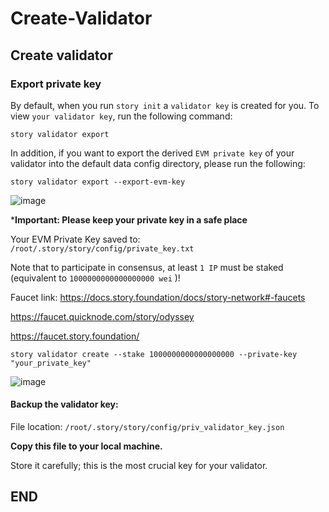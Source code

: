 # Create-Validator

## Create validator

### Export private key

By default, when you run `story init` a `validator key` is created for you. To view `your validator key`, run the following command:

```
story validator export
```

In addition, if you want to export the derived `EVM private key` of your validator into the default data config directory, please run the following:

```
story validator export --export-evm-key
```

![image](https://github.com/user-attachments/assets/bef9c618-b1c8-458c-a5f2-255de9054491)

\***Important: Please keep your private key in a safe place**

Your EVM Private Key saved to: `/root/.story/story/config/private_key.txt`

Note that to participate in consensus, at least `1 IP` must be staked (equivalent to `1000000000000000000 wei` )!

Faucet link: https://docs.story.foundation/docs/story-network#-faucets

https://faucet.quicknode.com/story/odyssey

https://faucet.story.foundation/

```
story validator create --stake 1000000000000000000 --private-key "your_private_key"
```

![image](https://github.com/user-attachments/assets/8650eef4-370d-4a62-b0f0-cd1b5cd36ae9)

#### Backup the validator key:

File location: `/root/.story/story/config/priv_validator_key.json`

**Copy this file to your local machine.**

Store it carefully; this is the most crucial key for your validator.

## END
